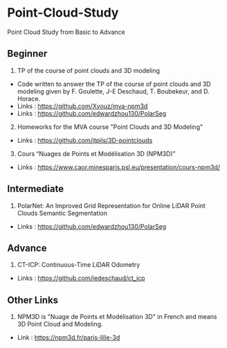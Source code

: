 # Point-Cloud-Study
Point Cloud Study from Basic to Advance 

## Beginner 

1.  TP of the course of point clouds and 3D modeling 
 * Code written to answer the TP of the course of point clouds and 3D modeling given by F. Goulette, J-E Deschaud, T. Boubekeur, and D. Horace.
 * Links : https://github.com/Xyouz/mva-npm3d 
 * Links : https://github.com/edwardzhou130/PolarSeg

2. Homeworks for the MVA course "Point Clouds and 3D Modeling"
 * Links : https://github.com/jtpils/3D-pointclouds  

3. Cours “Nuages de Points et Modélisation 3D (NPM3D)”
 * Links : https://www.caor.minesparis.psl.eu/presentation/cours-npm3d/ 



## Intermediate 

1. PolarNet: An Improved Grid Representation for Online LiDAR Point Clouds Semantic Segmentation
 * Links : https://github.com/edwardzhou130/PolarSeg


## Advance 

1. CT-ICP: Continuous-Time LiDAR Odometry
 * Links : https://github.com/jedeschaud/ct_icp 


## Other Links 

1. NPM3D is "Nuage de Points et Modélisation 3D" in French and means 3D Point Cloud and Modeling.
 * Link : https://npm3d.fr/paris-lille-3d
